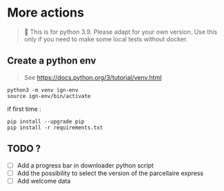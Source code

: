 # More actions

> 🚨 This is for python 3.9. Please adapt for your own version.
> Use this only if you need to make some local tests without docker.

## Create a python env

> See https://docs.python.org/3/tutorial/venv.html

```
python3 -m venv ign-env
source ign-env/bin/activate
```

if first time :
```
pip install --upgrade pip
pip install -r requirements.txt
```

## TODO ?
- [ ] Add a progress bar in downloader python script
- [ ] Add the possibility to select the version of the parcellaire express
- [ ] Add welcome data
